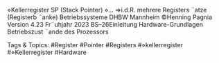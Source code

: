 ⋄Kellerregister SP (Stack Pointer)
⋄...
⇒i.d.R. mehrere Registers ¨atze (Registerb ¨anke)
Betriebssysteme DHBW Mannheim ©Henning Pagnia Version 4.23 Fr¨uhjahr 2023 BS–26Einleitung Hardware-Grundlagen
Betriebszust ¨ande des Prozessors

   Tags & Topics:
   #Register
   #Pointer
   #Registers
   #⋄kellerregister
   #⋄Kellerregister
   #Hardware